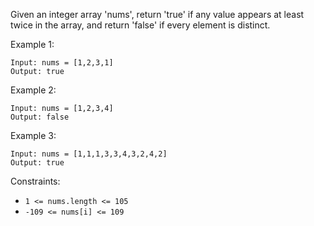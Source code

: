 Given an integer array 'nums', return 'true' if any value appears at least twice in the array, and return 'false' if every element is distinct.
 
Example 1:

```
Input: nums = [1,2,3,1]
Output: true
```

Example 2:

```
Input: nums = [1,2,3,4]
Output: false
```

Example 3:

```
Input: nums = [1,1,1,3,3,4,3,2,4,2]
Output: true
```

Constraints:

- `1 <= nums.length <= 105`
- `-109 <= nums[i] <= 109`
